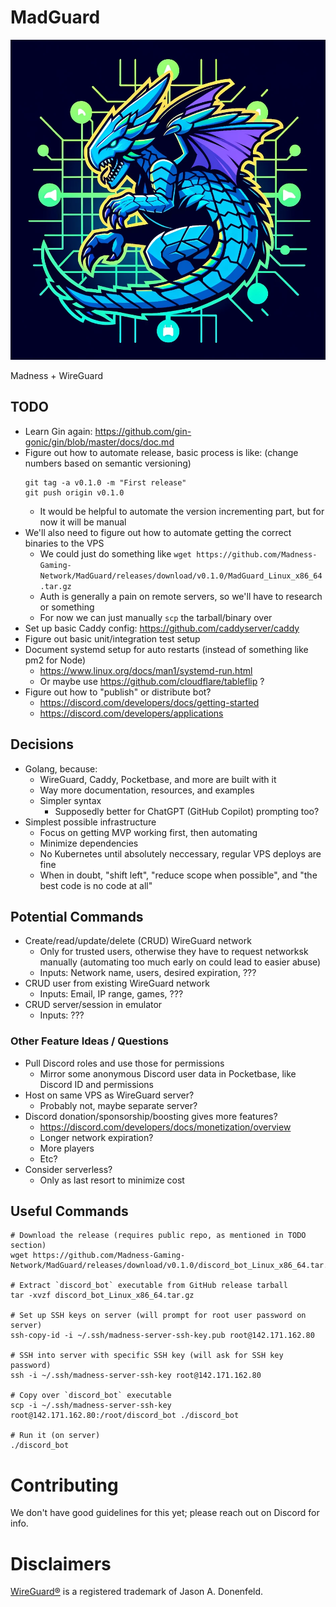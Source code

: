 # MadGuard

<img src="./pb_public/images/MadGuard.png" width="512" height="512" />

Madness + WireGuard

## TODO

- Learn Gin again: https://github.com/gin-gonic/gin/blob/master/docs/doc.md
- Figure out how to automate release, basic process is like: (change numbers based on semantic versioning)
  ```
  git tag -a v0.1.0 -m "First release"
  git push origin v0.1.0
  ```
  - It would be helpful to automate the version incrementing part, but for now it will be manual
- We'll also need to figure out how to automate getting the correct binaries to the VPS
  - We could just do something like `wget https://github.com/Madness-Gaming-Network/MadGuard/releases/download/v0.1.0/MadGuard_Linux_x86_64.tar.gz`
  - Auth is generally a pain on remote servers, so we'll have to research or something
  - For now we can just manually `scp` the tarball/binary over
- Set up basic Caddy config: https://github.com/caddyserver/caddy
- Figure out basic unit/integration test setup
- Document systemd setup for auto restarts (instead of something like pm2 for Node)
  - https://www.linux.org/docs/man1/systemd-run.html
  - Or maybe use https://github.com/cloudflare/tableflip ?
- Figure out how to "publish" or distribute bot?
  - https://discord.com/developers/docs/getting-started
  - https://discord.com/developers/applications

## Decisions

- Golang, because:
  - WireGuard, Caddy, Pocketbase, and more are built with it
  - Way more documentation, resources, and examples
  - Simpler syntax
    - Supposedly better for ChatGPT (GitHub Copilot) prompting too?
- Simplest possible infrastructure
  - Focus on getting MVP working first, then automating
  - Minimize dependencies
  - No Kubernetes until absolutely neccessary, regular VPS deploys are fine
  - When in doubt, "shift left", "reduce scope when possible", and "the best code is no code at all"

## Potential Commands

- Create/read/update/delete (CRUD) WireGuard network
  - Only for trusted users, otherwise they have to request networksk manually (automating too much early on could lead to easier abuse)
  - Inputs: Network name, users, desired expiration, ???
- CRUD user from existing WireGuard network
  - Inputs: Email, IP range, games, ???
- CRUD server/session in emulator
  - Inputs: ???


### Other Feature Ideas / Questions

- Pull Discord roles and use those for permissions
  - Mirror some anonymous Discord user data in Pocketbase, like Discord ID and permissions
- Host on same VPS as WireGuard server?
  - Probably not, maybe separate server?
- Discord donation/sponsorship/boosting gives more features?
  - https://discord.com/developers/docs/monetization/overview
  - Longer network expiration?
  - More players
  - Etc?
- Consider serverless?
  - Only as last resort to minimize cost


## Useful Commands

```
# Download the release (requires public repo, as mentioned in TODO section)
wget https://github.com/Madness-Gaming-Network/MadGuard/releases/download/v0.1.0/discord_bot_Linux_x86_64.tar.gz

# Extract `discord_bot` executable from GitHub release tarball
tar -xvzf discord_bot_Linux_x86_64.tar.gz

# Set up SSH keys on server (will prompt for root user password on server)
ssh-copy-id -i ~/.ssh/madness-server-ssh-key.pub root@142.171.162.80

# SSH into server with specific SSH key (will ask for SSH key password)
ssh -i ~/.ssh/madness-server-ssh-key root@142.171.162.80

# Copy over `discord_bot` executable
scp -i ~/.ssh/madness-server-ssh-key root@142.171.162.80:/root/discord_bot ./discord_bot

# Run it (on server)
./discord_bot
```

# Contributing

We don't have good guidelines for this yet; please reach out on Discord for info.

# Disclaimers

[WireGuard®](https://www.wireguard.com/) is a registered trademark of Jason A. Donenfeld.